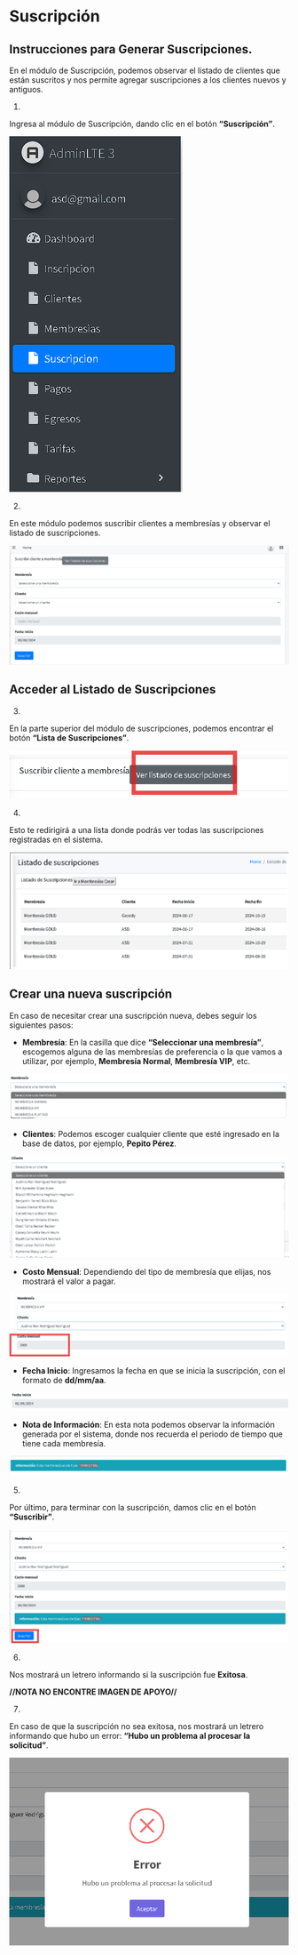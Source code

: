 # Suscripción

## Instrucciones para Generar Suscripciones.

En el módulo de Suscripción, podemos observar el listado de clientes que están suscritos y nos permite agregar suscripciones a los clientes nuevos y antiguos.

1.
Ingresa al módulo de Suscripción, dando clic en el botón **“Suscripción”**.

![mod_suscripcion](images/mod_suscripcion.png)

2.
En este módulo podemos suscribir clientes a membresías y observar el listado de suscripciones.

![suscripcion](images/Suscripcion.png)

## Acceder al Listado de Suscripciones

3.
En la parte superior del módulo de suscripciones, podemos encontrar el botón **“Lista de Suscripciones”**.

![listado_suscripcion](images/Listado%20suscripcion.png)

4.
Esto te redirigirá a una lista donde podrás ver todas las suscripciones registradas en el sistema.

![list_suscripcion_clientes](images/Listado%20suscripcion_clientes.png)

## **Crear una nueva suscripción**

En caso de necesitar crear una suscripción nueva, debes seguir los siguientes pasos:

- **Membresía**: En la casilla que dice **“Seleccionar una membresía”**, escogemos alguna de las membresías de preferencia o la que vamos a utilizar, por ejemplo, **Membresía Normal**, **Membresía VIP**, etc.

![seleccion_membresia](images/Suscripcion_membreia_listado.png)

- **Clientes**: Podemos escoger cualquier cliente que esté ingresado en la base de datos, por ejemplo, **Pepito Pérez**.

![Suscripcion_clientes](images/Suscripcion_clientes.png)

- **Costo Mensual**: Dependiendo del tipo de membresía que elijas, nos mostrará el valor a pagar.

![Suscripcion_costo](images/Suscripcion_costo.png)

- **Fecha Inicio**: Ingresamos la fecha en que se inicia la suscripción, con el formato de **dd/mm/aa**.

![Suscripcion_fecha](images/Suscripcion_fecha.png)

- **Nota de Información**: En esta nota podemos observar la información generada por el sistema, donde nos recuerda el periodo de tiempo que tiene cada membresía.

![Suscripcion_nota](images/Suscripcion_info.png)

5.
Por último, para terminar con la suscripción, damos clic en el botón **“Suscribir”**.

![Suscribir](images/suscribir.png)

6.
Nos mostrará un letrero informando si la suscripción fue **Exitosa**.

__//NOTA NO ENCONTRE IMAGEN DE APOYO//__

7.
En caso de que la suscripción no sea exitosa, nos mostrará un letrero informando que hubo un error: **“Hubo un problema al procesar la solicitud”**.

![ERROR](images/Suscripcion_error.png)
